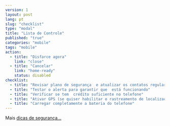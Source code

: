 ```yaml
---
version: 1
layout: post
lang: pt
slug: "checklist"
type: "modal"
title: "Lista de Controle"
published: "true"
categories: "mobile"
tags: "mobile"
action:
  - title: "Disfarce agora"
    link: "close"
  - title: "Cancelar"
    link: "home-ready"
    status: disabled
checklist:
  - title: "Revisar plano de segurança  e atualizar os contatos regularmente"
  - title: "Testar o alerta para garantir que  está funcionando"
  - title: "Verificar se tem  crédito suficiente no telefone"
  - title: "Ativar GPS (se quiser habilitar o rastreamento de localização)"
  - title: "Carregar completamente a bateria do telefone"
---
```


Mais [dicas de segurança... ](#help-charge)
